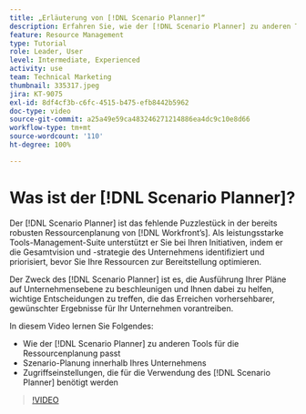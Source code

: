 ```yaml
---
title: „Erläuterung von [!DNL Scenario Planner]“
description: Erfahren Sie, wie der [!DNL Scenario Planner] zu anderen Tools für die Ressourcenplanung passt. Anschließend erfahren Sie, wie Sie den [!DNL Scenario Planner]einrichten.
feature: Resource Management
type: Tutorial
role: Leader, User
level: Intermediate, Experienced
activity: use
team: Technical Marketing
thumbnail: 335317.jpeg
jira: KT-9075
exl-id: 8df4cf3b-c6fc-4515-b475-efb8442b5962
doc-type: video
source-git-commit: a25a49e59ca483246271214886ea4dc9c10e8d66
workflow-type: tm+mt
source-wordcount: '110'
ht-degree: 100%

---
```


# Was ist der [!DNL Scenario Planner]?

Der [!DNL Scenario Planner] ist das fehlende Puzzlestück in der bereits robusten Ressourcenplanung von [!DNL Workfront’s]. Als leistungsstarke Tools-Management-Suite unterstützt er Sie bei Ihren Initiativen, indem er die Gesamtvision und -strategie des Unternehmens identifiziert und priorisiert, bevor Sie Ihre Ressourcen zur Bereitstellung optimieren.

Der Zweck des [!DNL Scenario Planner] ist es, die Ausführung Ihrer Pläne auf Unternehmensebene zu beschleunigen und Ihnen dabei zu helfen, wichtige Entscheidungen zu treffen, die das Erreichen vorhersehbarer, gewünschter Ergebnisse für Ihr Unternehmen vorantreiben.

In diesem Video lernen Sie Folgendes:

* Wie der [!DNL Scenario Planner] zu anderen Tools für die Ressourcenplanung passt
* Szenario-Planung innerhalb Ihres Unternehmens
* Zugriffseinstellungen, die für die Verwendung des [!DNL Scenario Planner] benötigt werden

>[!VIDEO](https://video.tv.adobe.com/v/335317/?quality=12&learn=on)
